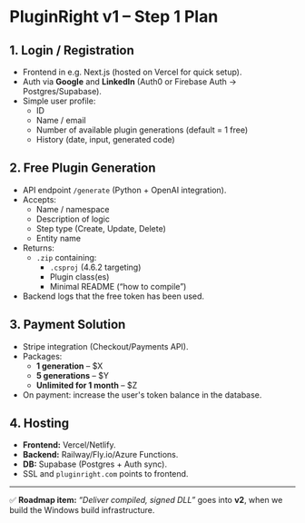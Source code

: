 # PluginRight v1 – Step 1 Plan

## 1. Login / Registration
- Frontend in e.g. Next.js (hosted on Vercel for quick setup).
- Auth via **Google** and **LinkedIn** (Auth0 or Firebase Auth → Postgres/Supabase).
- Simple user profile:
  - ID
  - Name / email
  - Number of available plugin generations (default = 1 free)
  - History (date, input, generated code)

## 2. Free Plugin Generation
- API endpoint `/generate` (Python + OpenAI integration).
- Accepts:
  - Name / namespace
  - Description of logic
  - Step type (Create, Update, Delete)
  - Entity name
- Returns:
  - `.zip` containing:
    - `.csproj` (4.6.2 targeting)
    - Plugin class(es)
    - Minimal README (“how to compile”)
- Backend logs that the free token has been used.

## 3. Payment Solution
- Stripe integration (Checkout/Payments API).
- Packages:
  - **1 generation** – $X
  - **5 generations** – $Y
  - **Unlimited for 1 month** – $Z
- On payment: increase the user's token balance in the database.

## 4. Hosting
- **Frontend:** Vercel/Netlify.
- **Backend:** Railway/Fly.io/Azure Functions.
- **DB:** Supabase (Postgres + Auth sync).
- SSL and `pluginright.com` points to frontend.

---

✅ **Roadmap item:** *“Deliver compiled, signed DLL”* goes into **v2**, when we build the Windows build infrastructure.
